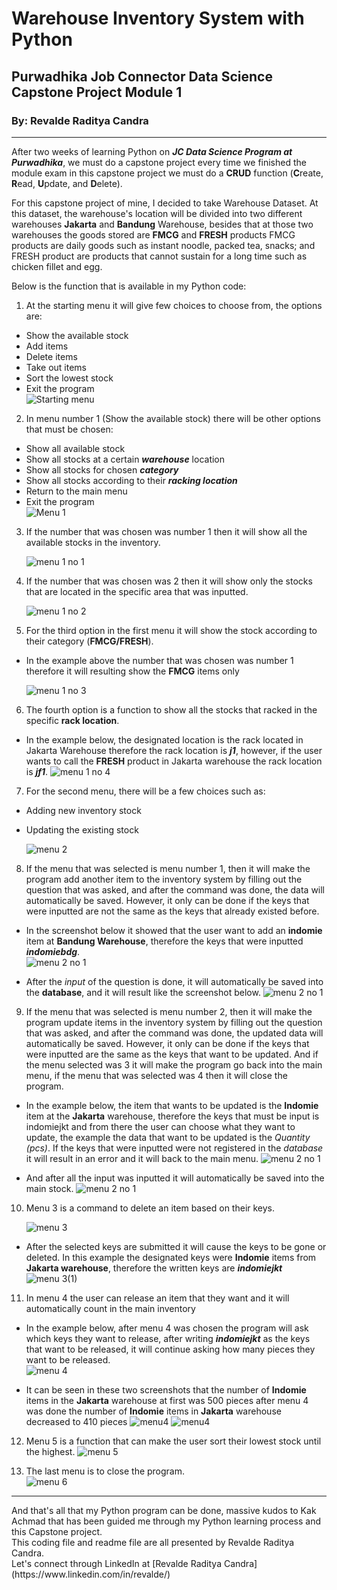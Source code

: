 # Warehouse Inventory System with Python
## Purwadhika Job Connector Data Science Capstone Project Module 1
### By: Revalde Raditya Candra
<hr>

After two weeks of learning Python on ***JC Data Science Program at Purwadhika***, we must do a capstone project every time we finished the module exam in this capstone project we must do a **CRUD** function (**C**reate, **R**ead, **U**pdate, and **D**elete).

For this capstone project of mine, I decided to take Warehouse Dataset. At this dataset, the warehouse's location will be divided into two different warehouses **Jakarta** and **Bandung** Warehouse, besides that at those two warehouses the goods stored are **FMCG** and **FRESH** products FMCG products are daily goods such as instant noodle, packed tea, snacks; and FRESH product are products that cannot sustain for a long time such as chicken fillet and egg.

Below is the function that is available in my Python code:

1. At the starting menu it will give few choices to choose from, the options are:
  - Show the available stock
  - Add items
  - Delete items
  - Take out items
  - Sort the lowest stock
  - Exit the program<br>
  ![Starting menu](Screenshot/ss1(1).jpg)
 
2. In menu number 1 (Show the available stock) there will be other options that must be chosen:
  - Show all available stock
  - Show all stocks at a certain ***warehouse*** location
  - Show all stocks for chosen ***category***
  - Show all stocks according to their ***racking location***
  - Return to the main menu
  - Exit the program<br>
    ![Menu 1](Screenshot/ss2(1).jpg)
 
3. If the number that was chosen was number 1 then it will show all the available stocks in the inventory.
 
   ![menu 1 no 1](Screenshot/ss3(1).jpg)
 
4. If the number that was chosen was 2 then it will show only the stocks that are located in the specific area that was inputted.

   ![menu 1 no 2](Screenshot/ss4(1).jpg)

5. For the third option in the first menu it will show the stock according to their category (**FMCG/FRESH**).
  - In the example above the number that was chosen was number 1 therefore it will resulting show the **FMCG** items only

    ![menu 1 no 3](Screenshot/ss5(2).jpg)
    
6. The fourth option is a function to show all the stocks that racked in the specific **rack location**.
  - In the example below, the designated location is the rack located in Jakarta Warehouse therefore the rack location is ***j1***, however, if the user wants to call the **FRESH** product in Jakarta warehouse the rack location is ***jf1***.
    ![menu 1 no 4](Screenshot/ss11(1).jpg)

7. For the second menu, there will be a few choices such as:
  - Adding new inventory stock
  - Updating the existing stock
  
    ![menu 2](Screenshot/ss6(1).jpg)
 
8. If the menu that was selected is menu number 1, then it will make the program add another item to the inventory system by filling out the question that was asked, and after the command was done, the data will automatically be saved. However, it only can be done if the keys that were inputted are not the same as the keys that already existed before.
  - In the screenshot below it showed that the user want to add an **indomie** item at **Bandung Warehouse**, therefore the keys that were inputted ***indomiebdg***.<br>
     ![menu 2 no 1](Screenshot/ss7(2).jpg)

  - After the *input* of the question is done, it will automatically be saved into the **database**, and it will result like the screenshot below.
     ![menu 2 no 1](Screenshot/ss7(3).jpg)

9. If the menu that was selected is menu number 2, then it will make the program update items in the inventory system by filling out the question that was asked, and after the command was done, the updated data will automatically be saved. However, it only can be done if the keys that were inputted are the same as the keys that want to be updated. And if the menu selected was 3 it will make the program go back into the main menu, if the menu that was selected was 4 then it will close the program.
  - In the example below, the item that wants to be updated is the **Indomie** item at the **Jakarta** warehouse, therefore the keys that must be input is indomiejkt and from there the user can choose what they want to update, the example the data that want to be updated is the *Quantity (pcs)*. If the keys that were inputted were not registered in the *database* it will result in an error and it will back to the main menu.
    ![menu 2 no 1](Screenshot/ss8(2).jpg)

  - And after all the input was inputted it will automatically be saved into the main stock.
    ![menu 2 no 1](Screenshot/ss8(3).jpg)

10. Menu 3 is a command to delete an item based on their keys.

    ![menu 3](Screenshot/ss9(3).jpg)
  - After the selected keys are submitted it will cause the keys to be gone or deleted. In this example the designated keys were **Indomie** items from **Jakarta warehouse**, therefore the written keys are ***indomiejkt***
   ![menu 3(1)](Screenshot/ss9(2).jpg)

11. In menu 4 the user can release an item that they want and it will automatically count in the main inventory
  - In the example below, after menu 4 was chosen the program will ask which keys they want to release, after writing ***indomiejkt*** as the keys that want to be released, it will continue asking how many pieces they want to be released.<br>
    ![menu 4](Screenshot/ss10(4).jpg)
    
  - It can be seen in these two screenshots that the number of **Indomie** items in the **Jakarta** warehouse at first was 500 pieces after menu 4 was done the number of **Indomie** items in **Jakarta** warehouse decreased to 410 pieces
     ![menu4](Screenshot/ss3(1).jpg)
     ![menu4](Screenshot/ss10(3).jpg)

12. Menu 5 is a function that can make the user sort their lowest stock until the highest.
     ![menu 5](Screenshot/ss12.jpg)
     
13. The last menu is to close the program.<br>
     ![menu 6](Screenshot/ss13.jpg)
     
<hr>
And that's all that my Python program can be done, massive kudos to Kak Achmad that has been guided me through my Python learning process and this Capstone project.<br>
This coding file and readme file are all presented by Revalde Raditya Candra.<br>
Let's connect through LinkedIn at [Revalde Raditya Candra](https://www.linkedin.com/in/revalde/)
